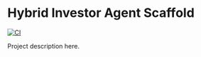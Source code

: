 ﻿# Hybrid Investor Agent Scaffold

[![CI](https://github.com/sia12-web/hybrid-investor-agent-scaffold/actions/workflows/ci.yml/badge.svg?branch=main)](https://github.com/sia12-web/hybrid-investor-agent-scaffold/actions/workflows/ci.yml)

Project description here.
